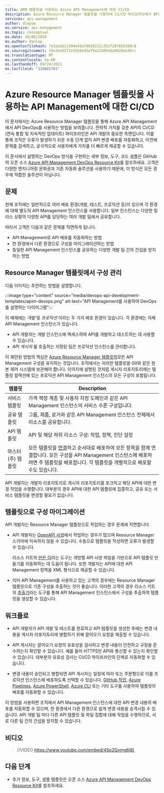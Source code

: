 ```yaml
---
title: ARM 템플릿을 사용하는 Azure API Management에 대한 CI/CD
description: Azure Resource Manager 템플릿을 사용하여 CI/CD 파이프라인에서 API 배포를 관리하는, Azure API Management를 사용하는 API DevOps 소개
services: api-management
author: dlepow
ms.service: api-management
ms.topic: conceptual
ms.date: 10/09/2020
ms.author: danlep
ms.openlocfilehash: 7e1ea1b11304e43a74659221c352f207856369c8
ms.sourcegitcommit: f6e2ea5571e35b9ed3a79a22485eba4d20ae36cc
ms.translationtype: MT
ms.contentlocale: ko-KR
ms.lasthandoff: 09/24/2021
ms.locfileid: "128665761"
---
```

# <a name="cicd-for-api-management-using-azure-resource-manager-templates"></a>Azure Resource Manager 템플릿을 사용하는 API Management에 대한 CI/CD

이 문서에서는 Azure Resource Manager 템플릿을 통해 Azure API Management에서 API DevOps를 사용하는 방법을 보여줍니다. 전략적 가치를 갖춘 API의 CI/CD (연속 통합 및 지속적인 업데이트) 파이프라인은 API 개발의 중요한 측면입니다. 이를 통해 조직은 오류가 발생하기 쉬운 수동 단계 없이 API 변경 배포를 자동화하고, 이전에 문제를 검색하고, 궁극적으로 사용자에게 가치를 더 빠르게 제공할 수 있습니다. 

이 문서에서 설명하는 DevOps 방식을 구현하는 세부 정보, 도구, 코드 샘플은 GitHub의 오픈 소스 [Azure API Management DevOps Resource Kit](https://github.com/Azure/azure-api-management-devops-resource-kit)를 참조하세요. 고객은 다양한 엔지니어링 문화권과 기존 자동화 솔루션을 사용하기 때문에, 이 방식은 모든 경우에 적합한 솔루션이 아닙니다.

## <a name="the-problem"></a>문제

현재 조직에는 일반적으로 여러 배포 환경(개발, 테스트, 프로덕션 등)이 있으며 각 환경에 대해 별도의 API Management 인스턴스를 사용합니다. 일부 인스턴스는 다양한 릴리스 상황의 다양한 API를 담당하는 여러 개발 팀에서 공유합니다.

따라서 고객은 다음과 같은 문제를 직면하게 됩니다.

* API Management로 API 배포를 자동화하는 방법
* 한 환경에서 다른 환경으로 구성을 마이그레이션하는 방법
* 동일한 API Management 인스턴스를 공유하는 다양한 개발 팀 간의 간섭을 방지하는 방법

## <a name="manage-configurations-in-resource-manager-templates"></a>Resource Manager 템플릿에서 구성 관리

다음 이미지는 추천하는 방법을 설명합니다. 

:::image type="content" source="media/devops-api-development-templates/apim-devops.png" alt-text="API Management를 사용하여 DevOps를 설명하는 다이어그램":::

이 예제에는 *개발* 및 *프로덕션* 이라는 두 가지 배포 환경이 있습니다. 각 환경에는 자체 API Management 인스턴스가 있습니다. 

* API 개발자는 개발 인스턴스에 액세스하여 API를 개발하고 테스트하는 데 사용할 수 있습니다. 
* *API 게시자* 를 호출하는 지정된 팀은 프로덕션 인스턴스를 관리합니다.

이 제안된 방법의 핵심은 [Azure Resource Manager 템플릿의](../azure-resource-manager/templates/syntax.md)모든 API Management 구성을 유지하는 것입니다. 조직에서는 이러한 템플릿을 Git와 같은 원본 제어 시스템에 보관해야 합니다. 이미지에 설명된 것처럼 게시자 리포지토리에는 템플릿 컬렉션에 있는 프로덕션 API Management 인스턴스의 모든 구성이 포함됩니다.

|템플릿  |Description  |
|---------|---------|
|서비스 템플릿     | 가격 책정 계층 및 사용자 지정 도메인과 같은 API Management 인스턴스의 서비스 수준 구성입니다.         |
|공유 템플릿     |  그룹, 제품, 로거와 같은 API Management 인스턴스 전체에서 리소스를 공유합니다.    |
|API 템플릿     |  API 및 해당 하위 리소스 구성: 작업, 정책, 진단 설정        |
|마스터 (주) 템플릿     |   모든 템플릿을 [연결](../azure-resource-manager/templates/linked-templates.md)하고 순서대로 배포하여 모든 항목을 함께 연결합니다. 모든 구성을 API Management 인스턴스에 배포하려면 주 템플릿을 배포합니다. 각 템플릿을 개별적으로 배포할 수도 있습니다.       |

API 개발자는 개발자 리포지토리로 게시자 리포지토리를 포크하고 해당 API에 대한 변경 작업을 수행합니다. 대부분의 경우 API에 대한 API 템플릿에 집중하고, 공유 또는 서비스 템플릿을 변경할 필요가 없습니다.

## <a name="migrate-configurations-to-templates"></a>템플릿으로 구성 마이그레이션
API 개발자는 Resource Manager 템플릿으로 작업하는 경우 문제에 직면합니다.

* API 개발자는 [OpenAPI 사양](https://github.com/OAI/OpenAPI-Specification)에서 작업하는 경우가 많으며 Resource Manager 스키마에 익숙하지 않을 수 있습니다. 수동으로 템플릿을 작성하면 오류가 발생할 수 있습니다. 

   리소스 키트의 [만든 이](https://github.com/Azure/azure-api-management-devops-resource-kit/blob/master/src/APIM_ARMTemplate/README.md#Creator)라는 도구는 개방형 API 사양 파일을 기반으로 API 템플릿 만들기를 자동화하는 데 도움이 됩니다. 또한 개발자는 API에 대한 API Management 정책을 XML 형식으로 제공할 수 있습니다. 

* 이미 API Management를 사용하고 있는 고객의 경우에는 Resource Manager 템플릿으로 기존 구성을 추출하는 것이 좋습니다. 이러한 고객의 경우 리소스 키트의 [추출기](https://github.com/Azure/azure-api-management-devops-resource-kit/blob/master/src/APIM_ARMTemplate/README.md#extractor)라는 도구를 통해 API Management 인스턴스에서 구성을 추출하여 템플릿을 생성할 수 있습니다.  

## <a name="workflow"></a>워크플로

* API 개발자가 API 개발 및 테스트를 완료하고 API 템플릿을 생성한 후에는 변경 내용을 게시자 리포지토리에 병합하기 위해 끌어오기 요청을 제출할 수 있습니다. 

* API 게시자는 끌어오기 요청의 유효성을 검사하고 변경 내용이 안전하고 규정을 준수하는지 확인할 수 있습니다. 예를 들어 HTTPS만 API와 통신할 수 있는지 확인할 수 있습니다. 대부분의 유효성 검사는 CI/CD 파이프라인의 단계로 자동화할 수 있습니다.

* 변경 내용이 승인되고 병합되면 API 게시자는 일정에 따라 또는 주문형으로 이를 프로덕션 인스턴스에 배포하도록 선택할 수 있습니다. [GitHub 작업](https://docs.github.com/en/actions), [Azure Pipelines](/azure/devops/pipelines), [Azure PowerShell](../azure-resource-manager/templates/deploy-powershell.md), [Azure CLI](../azure-resource-manager/templates/deploy-cli.md) 또는 기타 도구를 사용하여 템플릿의 배포를 자동화할 수 있습니다.


이 방법을 사용하면 조직에서 API Management 인스턴스에 대한 API 변경 내용의 배포를 자동화할 수 있으며, 한 환경에서 다른 환경으로 쉽게 변경 내용을 승격시킬 수 있습니다. API 개발 팀 마다 다른 API 템플릿 및 파일 집합에 대해 작업을 수행하므로, 서로 다른 팀 간의 간섭을 방지할 수 있습니다.

## <a name="video"></a>비디오

> [!VIDEO https://www.youtube.com/embed/4Sp2Qvmg6j8]

## <a name="next-steps"></a>다음 단계

- 추가 정보, 도구, 샘플 템플릿은 오픈 소스 [Azure API Management DevOps Resource Kit](https://github.com/Azure/azure-api-management-devops-resource-kit)를 참조하세요.
